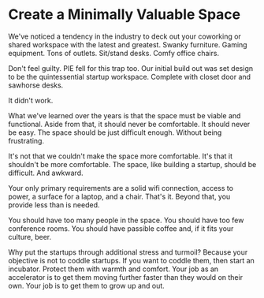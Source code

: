 
# Create a Minimally Valuable Space

We've noticed a tendency in the industry to deck out your coworking or shared workspace with the latest and greatest. Swanky furniture. Gaming equipment. Tons of outlets. Sit/stand desks. Comfy office chairs.

Don't feel guilty. PIE fell for this trap too. Our initial build out was set design to be the quintessential startup workspace. Complete with closet door and sawhorse desks. 

It didn't work.

What we've learned over the years is that the space must be viable and functional. Aside from that, it should never be comfortable. It should never be easy. The space should be just difficult enough. Without being frustrating.

It's not that we couldn't make the space more comfortable. It's that it shouldn't be more comfortable. The space, like building a startup, should be difficult. And awkward.

Your only primary requirements are a solid wifi connection, access to power, a surface for a laptop, and a chair. That's it. Beyond that, you provide less than is needed. 

You should have too many people in the space. You should have too few conference rooms. You should have passible coffee and, if it fits your culture, beer. 



Why put the startups through additional stress and turmoil? Because your objective is not to coddle startups. If you want to coddle them, then start an incubator. Protect them with warmth and comfort. Your job as an accelerator is to get them moving further faster than they would on their own. Your job is to get them to grow up and out.